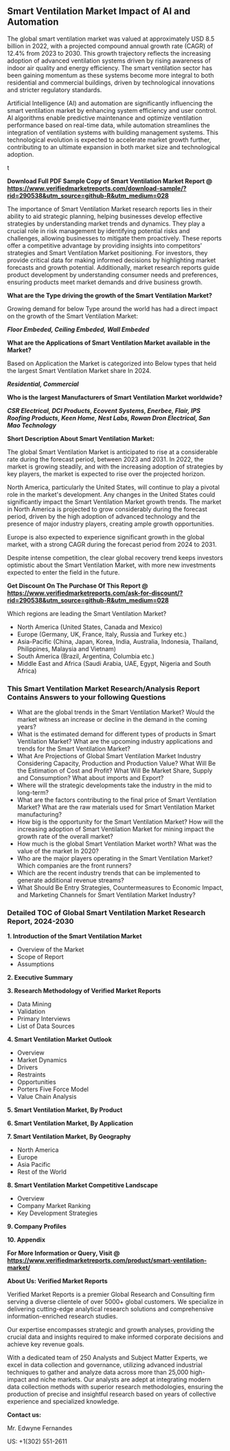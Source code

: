 <h2>Smart Ventilation Market Impact of AI and Automation</h2><p>The global smart ventilation market was valued at approximately USD 8.5 billion in 2022, with a projected compound annual growth rate (CAGR) of 12.4% from 2023 to 2030. This growth trajectory reflects the increasing adoption of advanced ventilation systems driven by rising awareness of indoor air quality and energy efficiency. The smart ventilation sector has been gaining momentum as these systems become more integral to both residential and commercial buildings, driven by technological innovations and stricter regulatory standards.</p><p>Artificial Intelligence (AI) and automation are significantly influencing the smart ventilation market by enhancing system efficiency and user control. AI algorithms enable predictive maintenance and optimize ventilation performance based on real-time data, while automation streamlines the integration of ventilation systems with building management systems. This technological evolution is expected to accelerate market growth further, contributing to an ultimate expansion in both market size and technological adoption.</p>t</p><p id="" class=""><strong>Download Full PDF Sample Copy of Smart Ventilation Market Report @ <a href="https://www.verifiedmarketreports.com/download-sample/?rid=290538&utm_source=github-R&utm_medium=028" target="_blank">https://www.verifiedmarketreports.com/download-sample/?rid=290538&utm_source=github-R&utm_medium=028</a></strong></p><p>The importance of&nbsp;Smart Ventilation Market research reports lies in their ability to aid strategic planning, helping businesses develop effective strategies by understanding market trends and dynamics. They play a crucial role in risk management by identifying potential risks and challenges, allowing businesses to mitigate them proactively. These reports offer a competitive advantage by providing insights into competitors' strategies and Smart Ventilation Market positioning. For investors, they provide critical data for making informed decisions by highlighting market forecasts and growth potential. Additionally, market research reports guide product development by understanding consumer needs and preferences, ensuring products meet market demands and drive business growth.</p><p><strong>What are the&nbsp;Type driving the growth of the Smart Ventilation Market?</strong></p><p id="" class="">Growing demand for below Type around the world has had a direct impact on the growth of the Smart Ventilation Market:</p><em><strong>Floor Embeded, Ceiling Embeded, Wall Embeded</strong></em></p><strong>What are the&nbsp;Applications&nbsp;of Smart Ventilation Market available in the Market?</strong></p><p id="" class="">Based on Application the Market is categorized into Below types that held the largest Smart Ventilation Market share In 2024.</p><em><strong>Residential, Commercial</strong></em></p><strong>Who is the largest Manufacturers of Smart Ventilation Market worldwide?</strong></p><p><em><strong>CSR Electrical, DCI Products, Ecovent Systems, Enerbee, Flair, IPS Roofing Products, Keen Home, Nest Labs, Rowan Dron Electrical, San Mao Technology</strong></em></p><p id="" class=""><strong>Short Description About Smart Ventilation Market:</strong></p><p>The global Smart Ventilation Market is anticipated to rise at a considerable rate during the forecast period, between 2023 and 2031. In 2022, the market is growing steadily, and with the increasing adoption of strategies by key players, the market is expected to rise over the projected horizon.</p><p>North America, particularly the United States, will continue to play a pivotal role in the market's development. Any changes in the United States could significantly impact the Smart Ventilation Market growth trends. The market in North America is projected to grow considerably during the forecast period, driven by the high adoption of advanced technology and the presence of major industry players, creating ample growth opportunities.</p><p>Europe is also expected to experience significant growth in the global market, with a strong CAGR during the forecast period from 2024 to 2031.</p><p>Despite intense competition, the clear global recovery trend keeps investors optimistic about the Smart Ventilation Market, with more new investments expected to enter the field in the future.</p><p id="" class=""><strong>Get Discount On The Purchase Of This Report @ <a href="https://www.verifiedmarketreports.com/ask-for-discount/?rid=290538&utm_source=github-R&utm_medium=028" target="_blank">https://www.verifiedmarketreports.com/ask-for-discount/?rid=290538&utm_source=github-R&utm_medium=028</a></strong></p>Which regions are leading the Smart Ventilation Market?</p><ul><li>North America (United States, Canada and Mexico)</li><li>Europe (Germany, UK, France, Italy, Russia and Turkey etc.)</li><li>Asia-Pacific (China, Japan, Korea, India, Australia, Indonesia, Thailand, Philippines, Malaysia and Vietnam)</li><li>South America (Brazil, Argentina, Columbia etc.)</li><li>Middle East and Africa (Saudi Arabia, UAE, Egypt, Nigeria and South Africa)</li></ul><h3 id="" class="">This Smart Ventilation Market Research/Analysis Report Contains Answers to your following Questions</h3><ul><li>What are the global trends in the Smart Ventilation Market? Would the market witness an increase or decline in the demand in the coming years?</li><li>What is the estimated demand for different types of products in Smart Ventilation Market? What are the upcoming industry applications and trends for the Smart Ventilation Market?</li><li>What Are Projections of Global Smart Ventilation Market Industry Considering Capacity, Production and Production Value? What Will Be the Estimation of Cost and Profit? What Will Be Market Share, Supply and Consumption? What about imports and Export?</li><li>Where will the strategic developments take the industry in the mid to long-term?</li><li>What are the factors contributing to the final price of Smart Ventilation Market? What are the raw materials used for Smart Ventilation Market manufacturing?</li><li>How big is the opportunity for the Smart Ventilation Market? How will the increasing adoption of Smart Ventilation Market for mining impact the growth rate of the overall market?</li><li>How much is the global Smart Ventilation Market worth? What was the value of the market In 2020?</li><li>Who are the major players operating in the Smart Ventilation Market? Which companies are the front runners?</li><li>Which are the recent industry trends that can be implemented to generate additional revenue streams?</li><li>What Should Be Entry Strategies, Countermeasures to Economic Impact, and Marketing Channels for Smart Ventilation Market Industry?</li></ul><h3 id="" class="">Detailed TOC of Global Smart Ventilation Market Research Report, 2024-2030</h3><p id="" class=""><strong>1. Introduction of the Smart Ventilation Market</strong></p><ul><li>Overview of the Market</li><li>Scope of Report</li><li>Assumptions</li></ul><p id="" class=""><strong>2. Executive Summary</strong></p><p id="" class=""><strong>3. Research Methodology of Verified Market Reports</strong></p><ul><li>Data Mining</li><li>Validation</li><li>Primary Interviews</li><li>List of Data Sources</li></ul><p id="" class=""><strong>4. Smart Ventilation Market Outlook</strong></p><ul><li>Overview</li><li>Market Dynamics</li><li>Drivers</li><li>Restraints</li><li>Opportunities</li><li>Porters Five Force Model</li><li>Value Chain Analysis</li></ul><p id="" class=""><strong>5. Smart Ventilation Market, By Product</strong></p><p id="" class=""><strong>6. Smart Ventilation Market, By Application</strong></p><p id="" class=""><strong>7. Smart Ventilation Market, By Geography</strong></p><ul><li>North America</li><li>Europe</li><li>Asia Pacific</li><li>Rest of the World</li></ul><p id="" class=""><strong>8. Smart Ventilation Market Competitive Landscape</strong></p><ul><li>Overview</li><li>Company Market Ranking</li><li>Key Development Strategies</li></ul><p id="" class=""><strong>9. Company Profiles</strong></p><p id="" class=""><strong>10. Appendix</strong></p><p id="" class=""><strong>For More Information or Query, Visit @ <a href="https://www.verifiedmarketreports.com/product/smart-ventilation-market/" target="_blank">https://www.verifiedmarketreports.com/product/smart-ventilation-market/</a></strong></p><p id="" class=""><strong>About Us: Verified Market Reports</strong></p><p id="" class="">Verified Market Reports is a premier Global Research and Consulting firm serving a diverse clientele of over 5000+ global customers. We specialize in delivering cutting-edge analytical research solutions and comprehensive information-enriched research studies.</p><p id="" class="">Our expertise encompasses strategic and growth analyses, providing the crucial data and insights required to make informed corporate decisions and achieve key revenue goals.</p><p id="" class="">With a dedicated team of 250 Analysts and Subject Matter Experts, we excel in data collection and governance, utilizing advanced industrial techniques to gather and analyze data across more than 25,000 high-impact and niche markets. Our analysts are adept at integrating modern data collection methods with superior research methodologies, ensuring the production of precise and insightful research based on years of collective experience and specialized knowledge.</p><p id="" class=""><strong>Contact us:</strong></p><p id="" class="">Mr. Edwyne Fernandes</p><p id="" class="">US: +1(302) 551-2611</p>